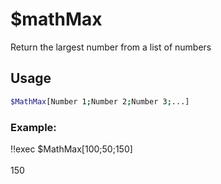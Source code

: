# $mathMax

Return the largest number from a list of numbers

## Usage

```bash
$MathMax[Number 1;Number 2;Number 3;...]
```

### Example:
<discord-messages>
          <discord-message :bot="false" role-color="#ffcc9a" author="Member">
        !!exec $MathMax[100;50;150]<br><br>
          </discord-message>
          <discord-message :bot="true" role-color="#0099ff" author="Custom Command" avatar="https://media.discordapp.net/avatars/725721249652670555/781224f90c3b841ba5b40678e032f74a.webp">
        150
        </discord-message>
</discord-messages>
